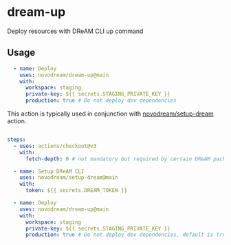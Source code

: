 # dream-up

Deploy resources with DReAM CLI up command

## Usage

```yaml
  - name: Deploy
    uses: novodream/dream-up@main
    with:
      workspace: staging
      private-key: ${{ secrets.STAGING_PRIVATE_KEY }}
      production: true # Do not deploy dev dependencies
```

This action is typically used in conjunction with [novodream/setup-dream](https://github.com/novodream/setup-dream)
action.

```yaml

steps:
  - uses: actions/checkout@v3
    with:
      fetch-depth: 0 # not mandatory but required by certain DReAM packages

  - name: Setup DReAM CLI
    uses: novodream/setup-dream@main
    with:
      token: ${{ secrets.DREAM_TOKEN }}

  - name: Deploy
    uses: novodream/dream-up@main
    with:
      workspace: staging
      private-key: ${{ secrets.STAGING_PRIVATE_KEY }}
      production: true # Do not deploy dev dependencies, default is true
```
